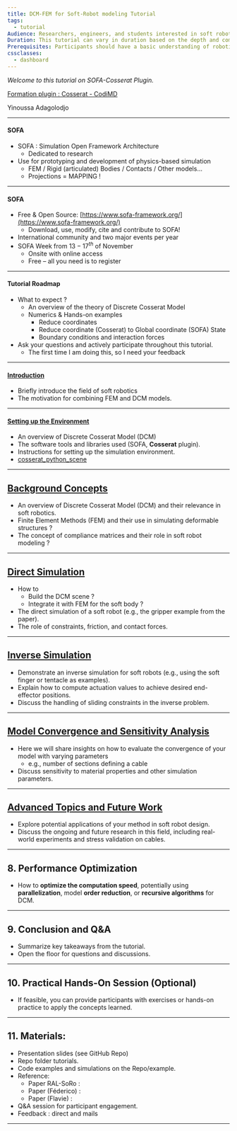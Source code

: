```yaml
---
title: DCM-FEM for Soft-Robot modeling Tutorial
tags:
  - tutorial
Audience: Researchers, engineers, and students interested in soft robotics and the simulation of deformable robots.
Duration: This tutorial can vary in duration based on the depth and complexity of the material, but a typical plan could span 2-4 hours.
Prerequisites: Participants should have a basic understanding of robotics, mechanics, and computer simulations. Knowledge of finite element methods (FEM) and rigid body dynamics can be helpful.
cssclasses:
  - dashboard
---
```

  
_Welcome to this tutorial on SOFA-Cosserat Plugin._  
  
[Formation plugin : Cosserat - CodiMD](https://notes.inria.fr/gcfuFPDYSeeAlG4gzfDJwA#)

Yinoussa Adagolodjo

---
#### SOFA

- SOFA : Simulation Open Framework Architecture
	- Dedicated to research
- Use for prototyping and development of physics-based simulation
	- FEM / Rigid (articulated) Bodies / Contacts / Other models...
	- Projections = MAPPING !
---
#### SOFA
- Free & Open Source: [https://www.sofa-framework.org/](https://www.sofa-framework.org/)
	- Download, use, modify, cite and contribute to SOFA!
- International community and two major events per year 
- SOFA Week from $13-17^{th}$  of November 
	- Onsite with online access
	- Free – all you need is to register
---
#### Tutorial Roadmap

- What to expect ?
	- An overview of the theory of Discrete Cosserat Model
	- Numerics & Hands-on examples
	    - Reduce coordinates
	    - Reduce coordinate (Cosserat) to Global coordinate (SOFA) State 
	    - Boundary conditions and interaction forces
- Ask your questions and actively participate throughout this tutorial.
	- The first time I am doing this, so I need your feedback
---
#### [Introduction](Introduction.md)

- Briefly introduce the field of soft robotics  
- The motivation for combining FEM and DCM models.  

  
---  
#### [Setting up the Environment](Setting%20up%20the%20Environment.md)  
- An overview of Discrete Cosserat Model (DCM) 
- The software tools and libraries used (SOFA, **Cosserat** plugin).  
- Instructions for setting up the simulation environment.  
- [cosserat_python_scene](cosserat_python_scene.md)

---
## [Background Concepts](Background%20Concepts.md)
- An overview of Discrete Cosserat Model (DCM) and their relevance in soft robotics.  
- Finite Element Methods (FEM) and their use in simulating deformable structures ?  
- The concept of compliance matrices and their role in soft robot modeling ?  
---
## [Direct Simulation](Direct%20Simulation.md) 
   - How to   
     - Build the DCM scene ?  
     - Integrate it with FEM for the soft body ?  
   - The direct simulation of a soft robot (e.g., the gripper example from the paper).  
   - The role of constraints, friction, and contact forces.  
  
---  
  
## [Inverse Simulation](Inverse%20Simulation.md)  
   - Demonstrate an inverse simulation for soft robots (e.g., using the soft finger or tentacle as examples).  
   - Explain how to compute actuation values to achieve desired end-effector positions.  
   - Discuss the handling of sliding constraints in the inverse problem.  
  
---  
  
## [Model Convergence and Sensitivity Analysis](Model%20Convergence%20and%20Sensitivity%20Analysis.md)  
   - Here we will share insights on how to evaluate the convergence of your model with varying parameters   
     - e.g., number of sections defining a cable  
   - Discuss sensitivity to material properties and other simulation parameters.  
  
---  
  
## [Advanced Topics and Future Work](Advanced%20Topics%20and%20Future%20Work.md)  
   - Explore potential applications of your method in soft robot design.  
   - Discuss the ongoing and future research in this field, including real-world experiments and stress validation on cables.  
  
---  
  
## **8. Performance Optimization**  
   - How to **optimize the computation speed**, potentially using **parallelization**, model **order reduction**, or **recursive algorithms** for DCM.  
  
---  
  
## **9. Conclusion and Q&A**  
   - Summarize key takeaways from the tutorial.  
   - Open the floor for questions and discussions.  
  
---  
  
## **10. Practical Hands-On Session (Optional)**  
   - If feasible, you can provide participants with exercises or hands-on practice to apply the concepts learned.  
  
---  
  
## 11. **Materials:**  
- Presentation slides (see GitHub Repo)  
- Repo folder tutorials.  
- Code examples and simulations on the Repo/example.  
- Reference:   
    - Paper RAL-SoRo :  
    - Paper (Féderico) :  
    - Paper (Flavie) :    
- Q&A session for participant engagement.  
- Feedback : direct and mails  
  
---